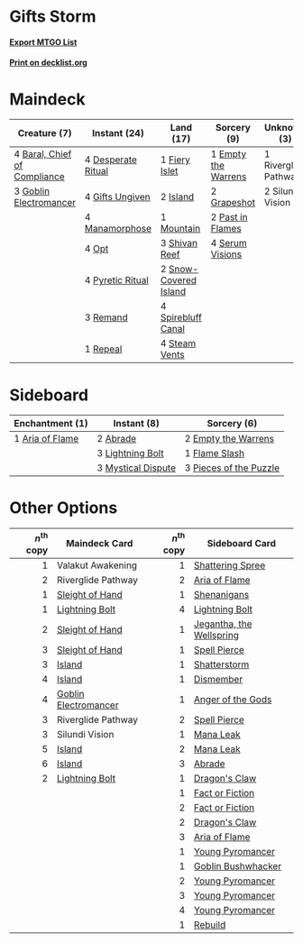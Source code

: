 # Gifts Storm

#### [Export MTGO List](../collection/Gifts%20Storm/Gifts%20Storm.txt)
#### [Print on decklist.org](http://decklist.org/?deckmain=4%09Baral,%20Chief%20of%20Compliance%0A4%09Desperate%20Ritual%0A1%09Empty%20the%20Warrens%0A1%09Fiery%20Islet%0A4%09Gifts%20Ungiven%0A3%09Goblin%20Electromancer%0A2%09Grapeshot%0A2%09Island%0A4%09Manamorphose%0A1%09Mountain%0A4%09Opt%0A2%09Past%20in%20Flames%0A4%09Pyretic%20Ritual%0A3%09Remand%0A1%09Repeal%0A1%09Riverglide%20Pathway%0A4%09Serum%20Visions%0A3%09Shivan%20Reef%0A2%09Silundi%20Vision%0A2%09Snow-Covered%20Island%0A4%09Spirebluff%20Canal%0A4%09Steam%20Vents&deckside=2%09Abrade%0A1%09Aria%20of%20Flame%0A2%09Empty%20the%20Warrens%0A1%09Flame%20Slash%0A3%09Lightning%20Bolt%0A3%09Mystical%20Dispute%0A3%09Pieces%20of%20the%20Puzzle)
# Maindeck

|                                             Creature (7)                                              |                                        Instant (24)                                        |                                           Land (17)                                            |                                         Sorcery (9)                                          |    Unknown (3)     |
|-------------------------------------------------------------------------------------------------------|--------------------------------------------------------------------------------------------|------------------------------------------------------------------------------------------------|----------------------------------------------------------------------------------------------|--------------------|
|4 [Baral, Chief of Compliance](http://gatherer.wizards.com/Pages/Card/Details.aspx?multiverseid=423695)|4 [Desperate Ritual](http://gatherer.wizards.com/Pages/Card/Details.aspx?multiverseid=80275)|1 [Fiery Islet](http://gatherer.wizards.com/Pages/Card/Details.aspx?multiverseid=464187)        |1 [Empty the Warrens](http://gatherer.wizards.com/Pages/Card/Details.aspx?multiverseid=426587)|1 Riverglide Pathway|
|3 [Goblin Electromancer](http://gatherer.wizards.com/Pages/Card/Details.aspx?multiverseid=405244)      |4 [Gifts Ungiven](http://gatherer.wizards.com/Pages/Card/Details.aspx?multiverseid=79090)   |2 [Island](http://gatherer.wizards.com/Pages/Card/Details.aspx?multiverseid=439857)             |2 [Grapeshot](http://gatherer.wizards.com/Pages/Card/Details.aspx?multiverseid=426588)        |2 Silundi Vision    |
|                                                                                                       |4 [Manamorphose](http://gatherer.wizards.com/Pages/Card/Details.aspx?multiverseid=370568)   |1 [Mountain](http://gatherer.wizards.com/Pages/Card/Details.aspx?multiverseid=439859)           |2 [Past in Flames](http://gatherer.wizards.com/Pages/Card/Details.aspx?multiverseid=420748)   |                    |
|                                                                                                       |4 [Opt](http://gatherer.wizards.com/Pages/Card/Details.aspx?multiverseid=442948)            |3 [Shivan Reef](http://gatherer.wizards.com/Pages/Card/Details.aspx?multiverseid=129731)        |4 [Serum Visions](http://gatherer.wizards.com/Pages/Card/Details.aspx?multiverseid=50145)     |                    |
|                                                                                                       |4 [Pyretic Ritual](http://gatherer.wizards.com/Pages/Card/Details.aspx?multiverseid=205067) |2 [Snow-Covered Island](http://gatherer.wizards.com/Pages/Card/Details.aspx?multiverseid=121130)|                                                                                              |                    |
|                                                                                                       |3 [Remand](http://gatherer.wizards.com/Pages/Card/Details.aspx?multiverseid=380255)         |4 [Spirebluff Canal](http://gatherer.wizards.com/Pages/Card/Details.aspx?multiverseid=417822)   |                                                                                              |                    |
|                                                                                                       |1 [Repeal](http://gatherer.wizards.com/Pages/Card/Details.aspx?multiverseid=405357)         |4 [Steam Vents](http://gatherer.wizards.com/Pages/Card/Details.aspx?multiverseid=405109)        |                                                                                              |                    |


# Sideboard

|                                     Enchantment (1)                                      |                                         Instant (8)                                         |                                           Sorcery (6)                                           |
|------------------------------------------------------------------------------------------|---------------------------------------------------------------------------------------------|-------------------------------------------------------------------------------------------------|
|1 [Aria of Flame](http://gatherer.wizards.com/Pages/Card/Details.aspx?multiverseid=464067)|2 [Abrade](http://gatherer.wizards.com/Pages/Card/Details.aspx?multiverseid=430772)          |2 [Empty the Warrens](http://gatherer.wizards.com/Pages/Card/Details.aspx?multiverseid=426587)   |
|                                                                                          |3 [Lightning Bolt](http://gatherer.wizards.com/Pages/Card/Details.aspx?multiverseid=806)     |1 [Flame Slash](http://gatherer.wizards.com/Pages/Card/Details.aspx?multiverseid=416914)         |
|                                                                                          |3 [Mystical Dispute](http://gatherer.wizards.com/Pages/Card/Details.aspx?multiverseid=473020)|3 [Pieces of the Puzzle](http://gatherer.wizards.com/Pages/Card/Details.aspx?multiverseid=409821)|


# Other Options

|*n*<sup>th</sup> copy|                                         Maindeck Card                                         |*n*<sup>th</sup> copy|                                          Sideboard Card                                           |
|--------------------:|-----------------------------------------------------------------------------------------------|--------------------:|---------------------------------------------------------------------------------------------------|
|                    1|Valakut Awakening                                                                              |                    1|[Shattering Spree](http://gatherer.wizards.com/Pages/Card/Details.aspx?multiverseid=456224)        |
|                    2|Riverglide Pathway                                                                             |                    2|[Aria of Flame](http://gatherer.wizards.com/Pages/Card/Details.aspx?multiverseid=464067)           |
|                    1|[Sleight of Hand](http://gatherer.wizards.com/Pages/Card/Details.aspx?multiverseid=25557)      |                    1|[Shenanigans](http://gatherer.wizards.com/Pages/Card/Details.aspx?multiverseid=464095)             |
|                    1|[Lightning Bolt](http://gatherer.wizards.com/Pages/Card/Details.aspx?multiverseid=806)         |                    4|[Lightning Bolt](http://gatherer.wizards.com/Pages/Card/Details.aspx?multiverseid=806)             |
|                    2|[Sleight of Hand](http://gatherer.wizards.com/Pages/Card/Details.aspx?multiverseid=25557)      |                    1|[Jegantha, the Wellspring](http://gatherer.wizards.com/Pages/Card/Details.aspx?multiverseid=479742)|
|                    3|[Sleight of Hand](http://gatherer.wizards.com/Pages/Card/Details.aspx?multiverseid=25557)      |                    1|[Spell Pierce](http://gatherer.wizards.com/Pages/Card/Details.aspx?multiverseid=425876)            |
|                    3|[Island](http://gatherer.wizards.com/Pages/Card/Details.aspx?multiverseid=439857)              |                    1|[Shatterstorm](http://gatherer.wizards.com/Pages/Card/Details.aspx?multiverseid=130370)            |
|                    4|[Island](http://gatherer.wizards.com/Pages/Card/Details.aspx?multiverseid=439857)              |                    1|[Dismember](http://gatherer.wizards.com/Pages/Card/Details.aspx?multiverseid=382182)               |
|                    4|[Goblin Electromancer](http://gatherer.wizards.com/Pages/Card/Details.aspx?multiverseid=405244)|                    1|[Anger of the Gods](http://gatherer.wizards.com/Pages/Card/Details.aspx?multiverseid=438682)       |
|                    3|Riverglide Pathway                                                                             |                    2|[Spell Pierce](http://gatherer.wizards.com/Pages/Card/Details.aspx?multiverseid=425876)            |
|                    3|Silundi Vision                                                                                 |                    1|[Mana Leak](http://gatherer.wizards.com/Pages/Card/Details.aspx?multiverseid=45242)                |
|                    5|[Island](http://gatherer.wizards.com/Pages/Card/Details.aspx?multiverseid=439857)              |                    2|[Mana Leak](http://gatherer.wizards.com/Pages/Card/Details.aspx?multiverseid=45242)                |
|                    6|[Island](http://gatherer.wizards.com/Pages/Card/Details.aspx?multiverseid=439857)              |                    3|[Abrade](http://gatherer.wizards.com/Pages/Card/Details.aspx?multiverseid=430772)                  |
|                    2|[Lightning Bolt](http://gatherer.wizards.com/Pages/Card/Details.aspx?multiverseid=806)         |                    1|[Dragon's Claw](http://gatherer.wizards.com/Pages/Card/Details.aspx?multiverseid=129527)           |
|                     |                                                                                               |                    1|[Fact or Fiction](http://gatherer.wizards.com/Pages/Card/Details.aspx?multiverseid=405223)         |
|                     |                                                                                               |                    2|[Fact or Fiction](http://gatherer.wizards.com/Pages/Card/Details.aspx?multiverseid=405223)         |
|                     |                                                                                               |                    2|[Dragon's Claw](http://gatherer.wizards.com/Pages/Card/Details.aspx?multiverseid=129527)           |
|                     |                                                                                               |                    3|[Aria of Flame](http://gatherer.wizards.com/Pages/Card/Details.aspx?multiverseid=464067)           |
|                     |                                                                                               |                    1|[Young Pyromancer](http://gatherer.wizards.com/Pages/Card/Details.aspx?multiverseid=426592)        |
|                     |                                                                                               |                    1|[Goblin Bushwhacker](http://gatherer.wizards.com/Pages/Card/Details.aspx?multiverseid=177501)      |
|                     |                                                                                               |                    2|[Young Pyromancer](http://gatherer.wizards.com/Pages/Card/Details.aspx?multiverseid=426592)        |
|                     |                                                                                               |                    3|[Young Pyromancer](http://gatherer.wizards.com/Pages/Card/Details.aspx?multiverseid=426592)        |
|                     |                                                                                               |                    4|[Young Pyromancer](http://gatherer.wizards.com/Pages/Card/Details.aspx?multiverseid=426592)        |
|                     |                                                                                               |                    1|[Rebuild](http://gatherer.wizards.com/Pages/Card/Details.aspx?multiverseid=464015)                 |

